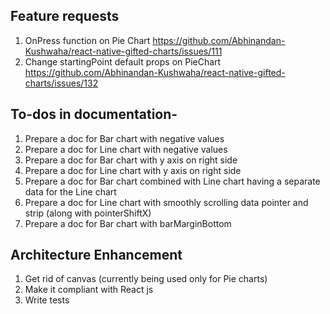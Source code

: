 ## Feature requests

1. OnPress function on Pie Chart https://github.com/Abhinandan-Kushwaha/react-native-gifted-charts/issues/111
2. Change startingPoint default props on PieChart https://github.com/Abhinandan-Kushwaha/react-native-gifted-charts/issues/132

## To-dos in documentation-

1. Prepare a doc for Bar chart with negative values
2. Prepare a doc for Line chart with negative values
3. Prepare a doc for Bar chart with y axis on right side
4. Prepare a doc for Line chart with y axis on right side
5. Prepare a doc for Bar chart combined with Line chart having a separate data for the Line chart
6. Prepare a doc for Line chart with smoothly scrolling data pointer and strip (along with pointerShiftX)
7. Prepare a doc for Bar chart with barMarginBottom

## Architecture Enhancement

1. Get rid of canvas (currently being used only for Pie charts)
2. Make it compliant with React js
3. Write tests
